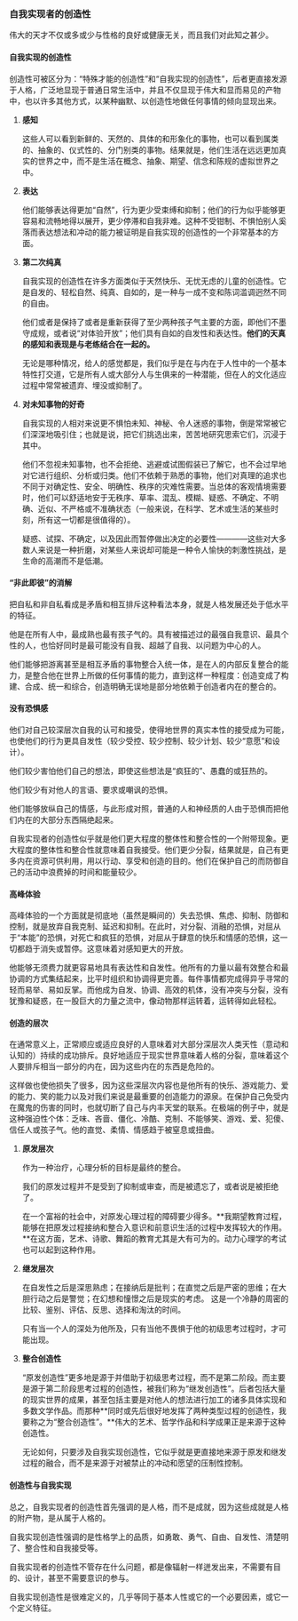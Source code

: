 ### 自我实现者的创造性

伟大的天才不仅或多或少与性格的良好或健康无关，而且我们对此知之甚少。

#### 自我实现的创造性

创造性可被区分为：“特殊才能的创造性”和“自我实现的创造性”，后者更直接发源于人格，广泛地显现于普通日常生活中，并且不仅显现于伟大和显而易见的产物中，也以许多其他方式，以某种幽默、以创造性地做任何事情的倾向显现出来。

1. **感知**

    这些人可以看到新鲜的、天然的、具体的和形象化的事物，也可以看到属类的、抽象的、仪式性的、分门别类的事物。结果就是，他们生活在远远更加真实的世界之中，而不是生活在概念、抽象、期望、信念和陈规的虚拟世界之中。
    
2. **表达**

    他们能够表达得更加“自然”，行为更少受束缚和抑制；他们的行为似乎能够更容易和流畅地得以展开，更少停滞和自我非难。这种不受钳制、不惧怕别人奚落而表达想法和冲动的能力被证明是自我实现的创造性的一个非常基本的方面。
    
3. **第二次纯真**

    自我实现的创造性在许多方面类似于天然快乐、无忧无虑的儿童的创造性。它是自发的、轻松自然、纯真、自如的，是一种与一成不变和陈词滥调迥然不同的自由。
    
    他们或者是保持了或者是重新获得了至少两种孩子气主要的方面，即他们不墨守成规，或者说“对体验开放”；他们具有自如的自发性和表达性。**他们的天真的感知和表现是与老练结合在一起的。**
    
    无论是哪种情况，给人的感觉都是，我们似乎是在与内在于人性中的一个基本特性打交道，它是所有人或大部分人与生俱来的一种潜能，但在人的文化适应过程中常常被遗弃、埋没或抑制了。
    
4. **对未知事物的好奇**

    自我实现的人相对来说更不惧怕未知、神秘、令人迷惑的事物，倒是常常被它们深深地吸引住；也就是说，把它们挑选出来，苦苦地研究思索它们，沉浸于其中。
    
    他们不忽视未知事物，也不会拒绝、逃避或试图假装已了解它，也不会过早地对它进行组织、分析或归类。他们不依赖于熟悉的事物，他们对真理的追求也不同于对确定性、安全、明确性、秩序的灾难性需要。当总体的客观情境需要时，他们可以舒适地安于无秩序、草率、混乱、模糊、疑惑、不确定、不明确、近似、不严格或不准确状态（一般来说，在科学、艺术或生活的某些时刻，所有这一切都是很值得的）。
    
    疑惑、试探、不确定，以及因此而暂停做出决定的必要性————这些对大多数人来说是一种折磨，对某些人来说却可能是一种令人愉快的刺激性挑战，是生命的高潮而不是低潮。
    
#### “非此即彼”的消解

把自私和非自私看成是矛盾和相互排斥这种看法本身，就是人格发展还处于低水平的特征。
    
他是在所有人中，最成熟也最有孩子气的。具有被描述过的最强自我意识、最具个性的人，也恰好同时是最可能没有自我、超越了自我、以问题为中心的人。
    
他们能够把游离甚至是相互矛盾的事物整合入统一体，是在人的内部反复整合的能力，是整合他在世界上所做的任何事情的能力，直到这样一种程度：创造变成了构建、合成、统一和综合，创造明确无误地是部分地依赖于创造者内在的整合的。
    
    
#### 没有恐惧感

他们对自己较深层次自我的认可和接受，使得地世界的真实本性的接受成为可能，也使他们的行为更具自发性（较少受控、较少控制、较少计划、较少“意愿”和设计）。

他们较少害怕他们自己的想法，即使这些想法是“疯狂的”、愚蠢的或狂热的。

他们较少有对他人的言语、要求或嘲讽的恐惧。

他们能够放纵自己的情感，与此形成对照，普通的人和神经质的人由于恐惧而把他们内在的大部分东西隔绝起来。

自我实现者的创造性似乎就是他们更大程度的整体性和整合性的一个附带现象。更大程度的整体性和整合性就意味着自我接受。他们更少分裂，结果就是，自己有更多内在资源可供利用，用以行动、享受和创造的目的。他们在保护自己的而防御自己的活动中浪费掉的时间和能量较少。

#### 高峰体验

高峰体验的一个方面就是彻底地（虽然是瞬间的）失去恐惧、焦虑、抑制、防御和控制，就是放弃自我克制、延迟和抑制。在此时，对分裂、消融的恐惧，对屈从于“本能”的恐惧，对死亡和疯狂的恐惧，对屈从于肆意的快乐和情感的恐惧，这一切都趋于消失或暂停。这意味着对感知更大的开放。

他能够无须费力就更容易地具有表达性和自发性。他所有的力量以最有效整合和最协调的方式集结起来，比平时组织和协调得更完善。每件事情都完成得异乎寻常的轻而易举、易如反掌。而他成为自发、协调、高效的机体，没有冲突与分裂，没有犹豫和疑惑，在一股巨大的力量之流中，像动物那样运转着，运转得如此轻松。

#### 创造的层次

在通常意义上，正常顺应或适应良好的人意味着对大部分深层次人类天性（意动和认知的）持续的成功排斥。良好地适应于现实世界意味着人格的分裂，意味着这个人要排斥相当一部分的内在，因为这些内在的东西是危险的。

这样做也使他损失了很多，因为这些深层次内容也是他所有的快乐、游戏能力、爱的能力、笑的能力以及对我们来说是最重要的创造能力的源泉。在保护自己免受内在魔鬼的伤害的同时，也就切断了自己与内丰天堂的联系。在极端的例子中，就是这种强迫性个体：乏味、吝啬、僵化、冷酷、克制、不能够笑、游戏、爱、犯傻、信任人或孩子气。他的直觉、柔情、情感趋于被窒息或扭曲。

1. **原发层次**

    作为一种治疗，心理分析的目标是最终的整合。
    
    我们的原发过程并不是受到了抑制或审查，而是被遗忘了，或者说是被拒绝了。

    在一个富裕的社会中，对原发心理过程的障碍要少得多。**我期望教育过程，能够在把原发过程接纳和整合入意识和前意识生活的过程中发挥较大的作用。**在这方面，艺术、诗歌、舞蹈的教育尤其是大有可为的。动力心理学的考试也可以起到这种作用。
    
2. **继发层次**

    在自发性之后是深思熟虑；在接纳后是批判；在直觉之后是严密的思维；在大胆行动之后是警觉；在幻想和憧憬之后是现实的考虑。 这是一个冷静的周密的比较、鉴别、评估、反思、选择和淘汰的时间。
    
    只有当一个人的深处为他所及，只有当他不畏惧于他的初级思考过程时，才可能出现。
    
3. **整合创造性**

    “原发创造性”更多地是源于并借助于初级思考过程，而不是第二阶段。而主要是源于第二阶段思考过程的创造性，被我们称为“继发创造性”。后者包括大量的现实世界的成果，甚至包括主要是对他人的想法进行加工的诸多具体实现和多数文学作品。而那种**同时或先后很好地发挥了两种类型过程的创造性，我要称之为“整合创造性”。**伟大的艺术、哲学作品和科学成果正是来源于这种创造性。
    
    无论如何，只要涉及自我实现创造性，它似乎就是更直接地来源于原发和继发过程的融合，而不是来源于对被禁止的冲动和愿望的压制性控制。 
    
#### 创造性与自我实现

总之，自我实现者的创造性首先强调的是人格，而不是成就，因为这些成就是人格的附产物，是从属于人格的。

自我实现创造性强调的是性格学上的品质，如勇敢、勇气、自由、自发性、清楚明了、整合性和自我接受等。

自我实现者的创造性不管存在什么问题，都是像辐射一样迸发出来，不需要有目的、设计，甚至不需要意识的参与。

自我实现创造性是很难定义的，几乎等同于基本人性或它的一个必要因素，或它一个定义特征。


